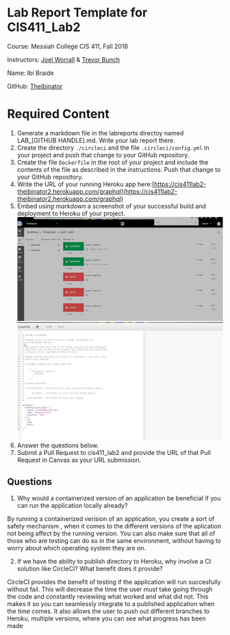 # Lab Report Template for CIS411_Lab2
Course: Messiah College CIS 411, Fall 2018

Instructors: [Joel Worrall](https://github.com/tangollama) & [Trevor Bunch](https://github.com/trevordbunch)

Name: Ibi Braide

GitHub: [TheIbinator](https://github.com/TheIbinator)

# Required Content

1. Generate a markdown file in the labreports directoy named LAB_[GITHUB HANDLE].md. Write your lab report there.
2. Create the directory ```./circleci``` and the file ```.circleci/config.yml``` in your project and push that change to your GitHub repository.
3. Create the file ```Dockerfile``` in the root of your project and include the contents of the file as described in the instructions. Push that change to your GitHub repository.
4. Write the URL of your running Heroku app here:[https://cis411lab2-theibinator2.herokuapp.com/graphql](https://cis411lab2-theibinator2.herokuapp.com/graphql)
5. Embed _using markdown_ a screenshot of your successful build and deployment to Heroku of your project. ![Final build of heroku and deployment success](../assets/heroku_succesful_deploy.jpg)
![First verification of graphiql](../assets/Graph_iQl.jpg)
6. Answer the questions below.
7. Submit a Pull Request to cis411_lab2 and provide the URL of that Pull Request in Canvas as your URL submission.

## Questions
1. Why would a containerized version of an application be beneficial if you can run the application locally already?

By running a containerized verision of an application, you create a sort of safety mechanism , when it comes to the different versions of the aplication not being affect by the running version.
You can also make sure that all of those who are testing can do so in the same environment, without having to worry about which operating system they are on.



2. If we have the ability to publish directory to Heroku, why involve a CI solution like CircleCI? What benefit does it provide?

CircleCI provides the benefit of testing if the application will run succesfully without fail. This will decrease the time the user must take 
going through the code and constantly reviewiing what worked and what did not. This makes it so you can seamlessly integrate to a published application when the time comes.
It also allows the user to push out different branches to Heroku, multiple versions, where you can see what progress has been made